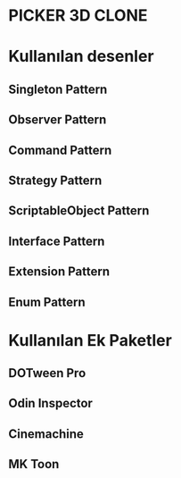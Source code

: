 PICKER 3D CLONE
===============

Kullanılan desenler     
====================
Singleton Pattern
----
Observer Pattern
----
Command Pattern
----
Strategy Pattern
----
ScriptableObject Pattern
----
Interface Pattern
----
Extension Pattern
----
Enum Pattern
----

Kullanılan Ek Paketler      
=======================
DOTween Pro
----
Odin Inspector
----
Cinemachine
----
MK Toon
----

